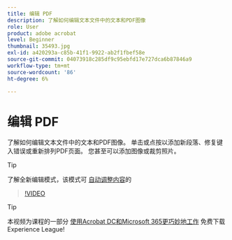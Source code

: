 ```yaml
---
title: 编辑 PDF
description: 了解如何编辑文本文件中的文本和PDF图像
role: User
product: adobe acrobat
level: Beginner
thumbnail: 35493.jpg
exl-id: a420293a-c85b-41f1-9922-ab2f1fbef58e
source-git-commit: 04073918c285df9c95ebfd17e727dca6b87846a9
workflow-type: tm+mt
source-wordcount: '86'
ht-degree: 6%

---
```


# 编辑 PDF

了解如何编辑文本文件中的文本和PDF图像。 单击或点按以添加新段落、修复键入错误或重新排列PDF页面。 您甚至可以添加图像或裁剪照片。

>[!TIP]
>
>了解全新编辑模式，该模式可 [自动调整内容](auto-adjust-layout.md)的

>[!VIDEO](https://video.tv.adobe.com/v/35493?hidetitle=true)

>[!TIP]
>
>本视频为课程的一部分 [使用Acrobat DC和Microsoft 365更巧妙地工作](https://experienceleague.adobe.com/?recommended=Acrobat-U-1-2021.microsoft365) 免费下载Experience League!
